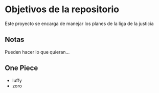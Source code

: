 # Objetivos de la repositorio

Este proyecto se encarga de manejar los planes de la liga de la justicia


## Notas
Pueden hacer lo que quieran...

## One Piece
- luffy
- zoro
